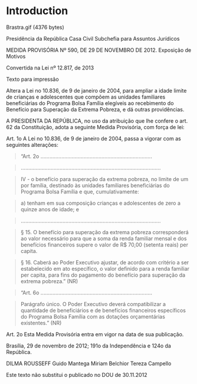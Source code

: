 # Introduction #

Brastra.gif (4376 bytes)


Presidência da República
Casa Civil
Subchefia para Assuntos Jurídicos

MEDIDA PROVISÓRIA Nº 590, DE 29 DE NOVEMBRO DE 2012.
Exposição de Motivos

Convertida na Lei nº 12.817, de 2013

Texto para impressão


Altera a Lei no 10.836, de 9 de janeiro de 2004, para ampliar a idade limite de crianças e adolescentes que compõem  as unidades familiares beneficiárias do Programa Bolsa Família elegíveis ao recebimento do Benefício para Superação da Extrema Pobreza, e dá outras providências.

A PRESIDENTA DA REPÚBLICA, no uso da atribuição que lhe confere o art. 62 da Constituição, adota a seguinte Medida Provisória, com força de lei:

Art. 1o  A Lei no 10.836, de 9 de janeiro de 2004, passa a vigorar com as seguintes alterações:

> “Art. 2o ...........................................................................

> ..............................................................................................

> IV - o benefício para superação da extrema pobreza, no limite de um por família, destinado às unidades familiares beneficiárias do Programa Bolsa Família e que, cumulativamente:

> a) tenham em sua composição crianças e adolescentes de zero a quinze anos de idade; e

> ..............................................................................................

> § 15.  O benefício para superação da extrema pobreza corresponderá ao valor necessário para que a soma da renda familiar mensal e dos benefícios financeiros supere o valor de R$ 70,00 (setenta reais) per capita.

> § 16.  Caberá ao Poder Executivo ajustar, de acordo com critério a ser estabelecido em ato específico, o valor definido para a renda familiar per capita, para fins do pagamento do benefício para superação da extrema pobreza.” (NR)

> “Art. 6o ...........................................................................

> Parágrafo único.  O Poder Executivo deverá compatibilizar a quantidade de beneficiários  e de benefícios financeiros específicos do Programa Bolsa Família com as dotações orçamentárias existentes.” (NR)

Art. 2o  Esta Medida Provisória entra em vigor na data de sua publicação.

Brasília, 29 de novembro de 2012; 191o da Independência e 124o da República.

DILMA ROUSSEFF
Guido Mantega
Miriam Belchior
Tereza Campello

Este texto não substitui o publicado no DOU de 30.11.2012









